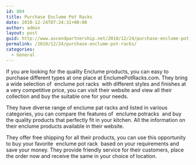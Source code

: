 ```yaml
---
id: 804
title: Purchase Enclume Pot Racks
date: 2010-12-24T07:24:31+00:00
author: admin
layout: post
guid: http://www.ascendpartnership.net/2010/12/24/purchase-enclume-pot-racks/
permalink: /2010/12/24/purchase-enclume-pot-racks/
categories:
  - General
---
```

If you are looking for the quality Enclume products, you can easy to purchase different types at one place at EnclumePotRacks.com. They bring a wide selection of &nbsp;enclume pot racks&nbsp; with different styles and finishes at a very competitive price, you can visit their website and view all their collection and buy the suitable one for your needs.

They have diverse range of enclume pat racks and listed in various categories, you can compare the features of &nbsp;enclume potracks&nbsp; and buy the quality products that perfectly fit in your kitchen. All the information on their enclume products available in their website.

They offer free shipping for all their products, you can use this opportunity to buy your favorite &nbsp;enclume pot rack&nbsp; based on your requirements and save your money. They provide friendly service for their customers, place the order now and receive the same in your choice of location.
